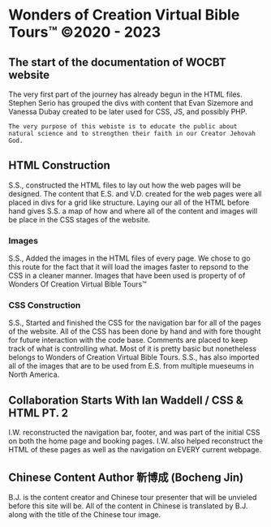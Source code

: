 # Wonders of Creation Virtual Bible Tours™ ©2020 - 2023

## The start of the documentation of WOCBT website
The very first part of the journey has already begun in the HTML files.
Stephen Serio has grouped the divs with content that Evan Sizemore and Vanessa Dubay created to be later used for CSS, JS, and possibly PHP. 

    The very purpose of this webiste is to educate the public about natural science and to strengthen their faith in our Creator Jehovah God.

## HTML Construction
S.S., constructed the HTML files to lay out how the web pages will be designed. The content that E.S. and V.D. created for the web pages were all placed in divs for a grid like structure. Laying our all of the HTML before hand gives S.S. a map of how and where all of the content and images will be place in the CSS stages of the website.

### Images
S.S., Added the images in the HTML files of every page. We chose to go this route for the fact that it will load the images faster to repsond to the CSS in a cleaner manner. Images that have been used is property of of Wonders Of Creation Virtual Bible Tours™

### CSS Construction
S.S., Started and finished the CSS for the navigation bar for all of the pages of the website. All of the CSS has been done by hand and with fore thought for future interaction with the code base. Comments are placed to keep track of what is controlling what. Most of it is pretty basic but nonetheless belongs to Wonders of Creation Virtual Bible Tours. S.S., has also imported all of the images that are to be used from E.S. from multiple mueseums in North America.

## Collaboration Starts With Ian Waddell / CSS & HTML PT. 2
I.W. reconstructed the navigation bar, footer, and was part of the initial CSS on both the home page and booking pages. I.W. also helped reconstruct the HTML of these pages as well as the navigation on EVERY current webpage.

## Chinese Content Author 靳博成 (Bocheng Jin) 
B.J. is the content creator and Chinese tour presenter that will be unvieled before this site will be. All of the content in Chinese is translated by B.J. along with the title of the Chinese tour image. 